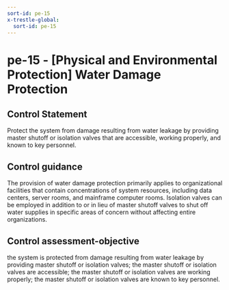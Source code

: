 ```yaml
---
sort-id: pe-15
x-trestle-global:
  sort-id: pe-15
---
```


# pe-15 - \[Physical and Environmental Protection\] Water Damage Protection

## Control Statement

Protect the system from damage resulting from water leakage by providing master shutoff or isolation valves that are accessible, working properly, and known to key personnel.

## Control guidance

The provision of water damage protection primarily applies to organizational facilities that contain concentrations of system resources, including data centers, server rooms, and mainframe computer rooms. Isolation valves can be employed in addition to or in lieu of master shutoff valves to shut off water supplies in specific areas of concern without affecting entire organizations.

## Control assessment-objective

the system is protected from damage resulting from water leakage by providing master shutoff or isolation valves;
the master shutoff or isolation valves are accessible;
the master shutoff or isolation valves are working properly;
the master shutoff or isolation valves are known to key personnel.

